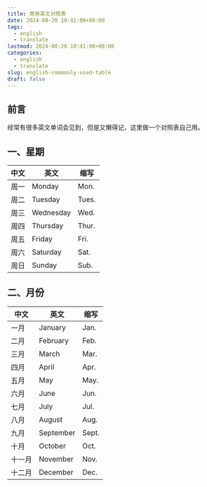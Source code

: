 ```yaml
---
title: 常用英文对照表
date: 2024-08-20 10:41:00+08:00
tags:
  - english
  - translate
lastmod: 2024-08-20 10:41:00+08:00
categories:
  - english
  - translate
slug: english-commonly-used-table
draft: false
---
```


## 前言

经常有很多英文单词会见到，但是又懒得记，这里做一个对照表自己用。

## 一、星期

|中文|英文|缩写|
|---|----|------|
|周一|Monday|Mon.|
|周二|Tuesday|Tues.|
|周三|Wednesday|Wed.|
|周四|Thursday|Thur.|
|周五|Friday|Fri.|
|周六|Saturday|Sat.|
|周日|Sunday|Sub.|

## 二、月份

|中文|英文|缩写|
|---|----|------|
|一月|January|Jan.|
|二月|February|Feb.|
|三月|March|Mar.|
|四月|April|Apr.|
|五月|May|May.|
|六月|June|Jun.|
|七月|July|Jul.|
|八月|August|Aug.|
|九月|September|Sept.|
|十月|October|Oct.|
|十一月|November|Nov.|
|十二月|December|Dec.|
